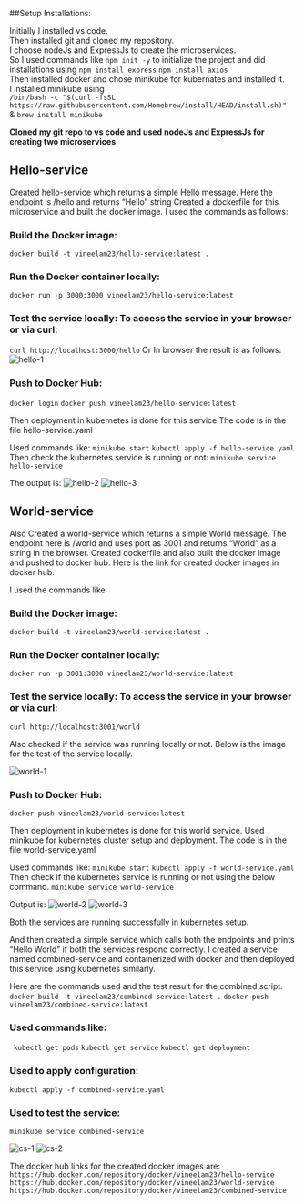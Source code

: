 ##Setup Installations:

Initially I installed vs code.</br>
Then installed git and cloned my repository.</br>
I choose nodeJs and ExpressJs to create the microservices.</br>
So I used commands like ` npm init -y ` to initialize the project and did installations using ` npm install express `
` npm install axios ` </br>
Then installed docker and chose minikube for kubernates and installed it.</br>
I installed minikube using</br>
```/bin/bash -c "$(curl -fsSL https://raw.githubusercontent.com/Homebrew/install/HEAD/install.sh)" ```
& 
```brew install minikube```

**Cloned my git repo to vs code and used nodeJs and ExpressJs for creating two microservices**

## Hello-service
Created hello-service which returns a simple Hello message.
Here the endpoint is /hello and returns “Hello” string
Created a dockerfile for this microservice and built the docker image.
I used the commands as follows:
### Build the Docker image:
``` docker build -t vineelam23/hello-service:latest . ```
### Run the Docker container locally:
``` docker run -p 3000:3000 vineelam23/hello-service:latest ```

### Test the service locally: To access the service in your browser or via curl:
``` curl http://localhost:3000/hello ```
Or 
In browser the result is as follows:
![hello-1](images/hello-1.png)

### Push to Docker Hub: 
``` docker login ``` 
``` docker push vineelam23/hello-service:latest ```

Then deployment in kubernetes is done for this service 
The code is in the file hello-service.yaml

Used commands like:
``` minikube start ```
``` kubectl apply -f hello-service.yaml ```
Then check the kubernetes service is running or not:
``` minikube service hello-service ```

The output is:
![hello-2](images/hello-2.png)
![hello-3](images/hello-3.png)

## World-service
Also Created a world-service which returns a simple World message.
The endpoint here is /world and uses port as 3001 and returns “World” as a string in the browser.
Created dockerfile and also built the docker image and pushed to docker hub. 
Here is the link for created docker images in docker hub.


I used the commands like 
### Build the Docker image:
``` docker build -t vineelam23/world-service:latest . ```
### Run the Docker container locally:
``` docker run -p 3001:3000 vineelam23/world-service:latest ```

### Test the service locally: To access the service in your browser or via curl:
``` curl http://localhost:3001/world ```

Also checked if the service was running locally or not.
Below is the image for the test of the service locally.

![world-1](images/world-1.png)

### Push to Docker Hub: 
``` docker push vineelam23/world-service:latest ```

Then deployment in kubernetes is done for this world service.
Used minikube for kubernetes cluster setup and deployment.
The code is in the file world-service.yaml

Used commands like:
``` minikube start ```
``` kubectl apply -f world-service.yaml ```
Then check if the kubernetes service is running or not using the below command.
``` minikube service world-service ```

Output is:
![world-2](images/world-2.png)
![world-3](images/world-3.png)

Both the services are running successfully in kubernetes setup.

And then created a simple service which calls both the endpoints and prints “Hello World” if both the services respond correctly.
I created a service named combined-service and containerized with docker and then deployed this service using kubernetes similarly.

Here are the commands used and the test result for the combined script. 
``` docker build -t vineelam23/combined-service:latest . ```
``` docker push vineelam23/combined-service:latest ```

### Used commands like:
``` kubectl get pods```
```kubectl get service```
``` kubectl get deployment ```

### Used to apply configuration:
``` kubectl apply -f combined-service.yaml ```
### Used to test the service:
``` minikube service combined-service ```

![cs-1](images/cs-1.png)
![cs-2](images/cs-2.png)


The docker hub links for the created docker images are:
``` https://hub.docker.com/repository/docker/vineelam23/hello-service ```
``` https://hub.docker.com/repository/docker/vineelam23/world-service  ```
``` https://hub.docker.com/repository/docker/vineelam23/combined-service ```
